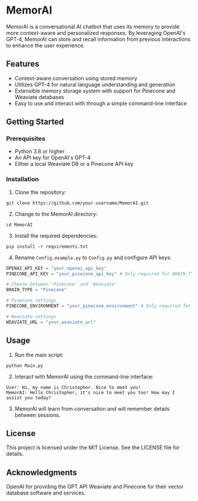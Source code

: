# MemorAI

MemorAI is a conversational AI chatbot that uses its memory to provide more context-aware and personalized responses. By leveraging OpenAI's GPT-4, MemorAI can store and recall information from previous interactions to enhance the user experience.

## Features

- Context-aware conversation using stored memory
- Utilizes GPT-4 for natural language understanding and generation
- Extensible memory storage system with support for Pinecone and Weaviate databases
- Easy to use and interact with through a simple command-line interface

## Getting Started

### Prerequisites

- Python 3.8 or higher
- An API key for OpenAI's GPT-4
- Either a local Weaviate DB or a Pinecone API key

### Installation

1. Clone the repository:

```
git clone https://github.com/your-username/MemorAI.git
```

2. Change to the MemorAI directory: 
```
cd MemorAI
```

3. Install the required dependencies: 
```
pip install -r requirements.txt
```

4. Rename `Config.example.py` to `Config.py` and configure API keys:

```python
OPENAI_API_KEY = "your_openai_api_key"
PINECONE_API_KEY = "your_pinecone_api_key" # Only required for BRAIN_TYPE="Pinecone"

# Choose between 'Pinecone' and 'Weaviate'
BRAIN_TYPE = "Pinecone"

# Pinecone settings
PINECONE_ENVIRONMENT = "your_pinecone_environment" # Only required for BRAIN_TYPE="Pinecone"

# Weaviate settings
WEAVIATE_URL = "your_weaviate_url"
```

## Usage
1. Run the main script:
```
python Main.py
```

2. Interact with MemorAI using the command-line interface:
```
User: Hi, my name is Christopher. Nice to meet you!
MemorAI: Hello Christopher, it's nice to meet you too! How may I assist you today?
```

3. MemorAI will learn from conversation and will remember details between sessions.


## License
This project is licensed under the MIT License. See the LICENSE file for details.

## Acknowledgments
OpenAI for providing the GPT API
Weaviate and Pinecone for their vector database software and services.